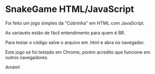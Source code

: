 # SnakeGame HTML/JavaScript
Foi feito um jogo simples da "Cobrinha" em HTML com JavaScript.

As variavéis estão de fácil entendimento para quem é BR.

Para testar o código salve o arquivo em .html e abra no navegador.

Este jogo só foi testado em Chrome, porém acredito que funcione em outros navegadores.

Amém!
